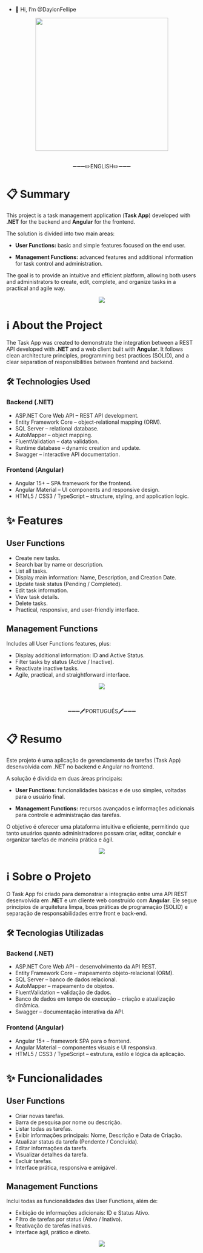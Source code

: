 - 👋 Hi, I’m @DaylonFellipe

<div align="center">
   <img width="350" src="https://github.com/user-attachments/assets/86e9f3a2-e66c-46ed-a890-65cb28714081"/>
</div>

<br>
<div align="center">
  <p>➖➖➖✏️ENGLISH✏️➖➖➖</p>
</div>


# 📋 Summary

This project is a task management application (**Task App**) developed with **.NET** for the backend and **Angular** for the frontend.

The solution is divided into two main areas:

- **User Functions:** basic and simple features focused on the end user.

- **Management Functions:** advanced features and additional information for task control and administration.

The goal is to provide an intuitive and efficient platform, allowing both users and administrators to create, edit, complete, and organize tasks in a practical and agile way.

<div align="center">
   <img src="https://github.com/user-attachments/assets/828e3683-fa9a-4ea7-9aa9-d38028f40e2a"/>
</div>


# ℹ️ About the Project

The Task App was created to demonstrate the integration between a REST API developed with **.NET** and a web client built with **Angular**. It follows clean architecture principles, programming best practices (SOLID), and a clear separation of responsibilities between frontend and backend.

## 🛠 Technologies Used

### Backend (.NET)
- ASP.NET Core Web API – REST API development.
- Entity Framework Core – object-relational mapping (ORM).
- SQL Server – relational database.
- AutoMapper – object mapping.
- FluentValidation – data validation.
- Runtime database – dynamic creation and update.
- Swagger – interactive API documentation.

### Frontend (Angular)
- Angular 15+ – SPA framework for the frontend.
- Angular Material – UI components and responsive design.
- HTML5 / CSS3 / TypeScript – structure, styling, and application logic.


# ✨ Features

## User Functions
- Create new tasks.
- Search bar by name or description.
- List all tasks.
- Display main information: Name, Description, and Creation Date.
- Update task status (Pending / Completed).
- Edit task information.
- View task details.
- Delete tasks.
- Practical, responsive, and user-friendly interface.

## Management Functions
Includes all User Functions features, plus:
- Display additional information: ID and Active Status.
- Filter tasks by status (Active / Inactive).
- Reactivate inactive tasks.
- Agile, practical, and straightforward interface.

<div align="center">
   <img src="https://github.com/user-attachments/assets/52451258-cda4-4220-929f-3ee87e1f4631"/>
</div>
<br>



<br>
<div align="center">
  <p>➖➖➖🖍PORTUGUÊS🖍➖➖➖</p>
</div>



# 📋 Resumo

Este projeto é uma aplicação de gerenciamento de tarefas (Task App) desenvolvida com .NET no backend e Angular no frontend.


A solução é dividida em duas áreas principais:

- **User Functions:** funcionalidades básicas e de uso simples, voltadas para o usuário final.

- **Management Functions:** recursos avançados e informações adicionais para controle e administração das tarefas.

O objetivo é oferecer uma plataforma intuitiva e eficiente, permitindo que tanto usuários quanto administradores possam criar, editar, concluir e organizar tarefas de maneira prática e ágil.

<div align="center">
   <img src="https://github.com/user-attachments/assets/828e3683-fa9a-4ea7-9aa9-d38028f40e2a"/>
</div>


# ℹ️ Sobre o Projeto

O Task App foi criado para demonstrar a integração entre uma API REST desenvolvida em **.NET** e um cliente web construído com **Angular**. Ele segue princípios de arquitetura limpa, boas práticas de programação (SOLID) e separação de responsabilidades entre front e back-end.


## 🛠 Tecnologias Utilizadas


### Backend (.NET)
- ASP.NET Core Web API – desenvolvimento da API REST.
- Entity Framework Core – mapeamento objeto-relacional (ORM).
- SQL Server – banco de dados relacional.
- AutoMapper – mapeamento de objetos.
- FluentValidation – validação de dados.
- Banco de dados em tempo de execução – criação e atualização dinâmica.
- Swagger – documentação interativa da API.


### Frontend (Angular)
- Angular 15+ – framework SPA para o frontend.
- Angular Material – componentes visuais e UI responsiva.
- HTML5 / CSS3 / TypeScript – estrutura, estilo e lógica da aplicação.



# ✨ Funcionalidades

## User Functions
- Criar novas tarefas.
- Barra de pesquisa por nome ou descrição.
- Listar todas as tarefas.
- Exibir informações principais: Nome, Descrição e Data de Criação.
- Atualizar status da tarefa (Pendente / Concluída).
- Editar informações da tarefa.
- Visualizar detalhes da tarefa.
- Excluir tarefas.
- Interface prática, responsiva e amigável.


## Management Functions
Inclui todas as funcionalidades das User Functions, além de:
- Exibição de informações adicionais: ID e Status Ativo.
- Filtro de tarefas por status (Ativo / Inativo).
- Reativação de tarefas inativas.
- Interface ágil, prático e direto.


<div align="center">
   <img src="https://github.com/user-attachments/assets/52451258-cda4-4220-929f-3ee87e1f4631"/>
</div>
